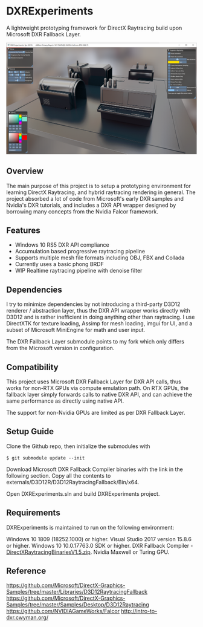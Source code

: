 # DXRExperiments

A lightweight prototyping framework for DirectX Raytracing build upon Microsoft DXR Fallback Layer.

![Screenshot](./screenshots/Progressive.png?raw=true "Progressive Raytracing")

## Overview

The main purpose of this project is to setup a prototyping environment for learning DirectX Raytracing, and hybrid raytracing rendering in general. The project absorbed a lot of code from Microsoft's early DXR samples and Nvidia's DXR tutorials, and includes a DXR API wrapper designed by borrowing many concepts from the Nvidia Falcor framework. 

## Features

* Windows 10 RS5 DXR API compliance
* Accumulation based progressive raytracing pipeline
* Supports multiple mesh file formats including OBJ, FBX and Collada
* Currently uses a basic phong BRDF
* WIP Realtime raytracing pipeline with denoise filter

## Dependencies

I try to minimize dependencies by not introducing a third-party D3D12 renderer / abstraction layer, thus the DXR API wrapper works directly with D3D12 and is rather inefficient in doing anything other than raytracing. I use DirectXTK for texture loading, Assimp for mesh loading, imgui for UI, and a subset of Microsoft MiniEngine for math and user input.

The DXR Fallback Layer submodule points to my fork which only differs from the Microsoft version in configuration.

## Compatibility

This project uses Microsoft DXR Fallback Layer for DXR API calls, thus works for non-RTX GPUs via compute emulation path. On RTX GPUs, the fallback layer simply forwards calls to native DXR API, and can achieve the same performance as directly using native API.

The support for non-Nvidia GPUs are limited as per DXR Fallback Layer. 

## Setup Guide

Clone the Github repo, then initialize the submodules with

```
$ git submodule update --init
```

Download Microsoft DXR Fallback Compiler binaries with the link in the following section. Copy all the contents to externals/D3D12R/D3D12RaytracingFallback/Bin/x64.

Open DXRExperiments.sln and build DXRExperiments project.

## Requirements

DXRExperiments is maintained to run on the following environment:

Windows 10 1809 (18252.1000) or higher.
Visual Studio 2017 version 15.8.6 or higher.
Windows 10 10.0.17763.0 SDK or higher.
DXR Fallback Compiler - [DirectXRaytracingBinariesV1.5.zip](https://github.com/Microsoft/DirectX-Graphics-Samples/releases/tag/v1.5-dxr).
Nvidia Maxwell or Turing GPU.

## Reference

https://github.com/Microsoft/DirectX-Graphics-Samples/tree/master/Libraries/D3D12RaytracingFallback
https://github.com/Microsoft/DirectX-Graphics-Samples/tree/master/Samples/Desktop/D3D12Raytracing
https://github.com/NVIDIAGameWorks/Falcor
http://intro-to-dxr.cwyman.org/

